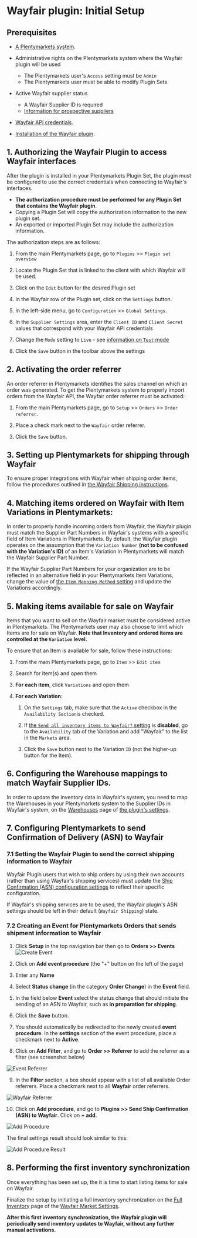 # Wayfair plugin: Initial Setup

## Prerequisites

* [A Plentymarkets system](https://www.plentymarkets.co.uk).

* Administrative rights on the Plentymarkets system where the Wayfair plugin will be used
    - The Plentymarkets user's `Access` setting must be `Admin`
    - The Plentymarkets user must be able to modify Plugin Sets

* Active Wayfair supplier status
    * A Wayfair Supplier ID is required
    * [Information for prospective suppliers](https://partners.wayfair.com/d/onboarding/sell-on-wayfair)

* [Wayfair API credentials](obtaining_credentials.md).

* [Installation of the Wayfair plugin](plugin_installation.md).


## 1. Authorizing the Wayfair Plugin to access Wayfair interfaces
After the plugin is installed in your Plentymarkets Plugin Set, the plugin must be configured to use the correct credentials when connecting to Wayfair's interfaces.

* **The authorization procedure must be performed for any Plugin Set that contains the Wayfair plugin**.
* Copying a Plugin Set will copy the authorization information to the new plugin set.
* An exported or imported Plugin Set may include the authorization information.

The authorization steps are as follows:
1. From the main Plentymarkets page, go to `Plugins` >> `Plugin set overview`

2. Locate the Plugin Set that is linked to the client with which Wayfair will be used.

3. Click on the `Edit` button for the desired Plugin set

4. In the Wayfair row of the Plugin set, click on the `Settings` button.

4. In the left-side menu, go to `Configuration` >> `Global Settings`.

5. In the `Supplier Settings` area, enter the `Client ID` and `Client Secret` values that correspond with your Wayfair API credentials

6. Change the `Mode` setting to `Live` - see [information on `Test` mode](test_mode.md)

7. Click the `Save` button in the toolbar above the settings

## 2. Activating the order referrer
An order referrer in Plentymarkets identifies the sales channel on which an order was generated. To get the Plentymarkets system to properly import orders from the Wayfair API, the Wayfair order referrer must be activated:

1. From the main Plentymarkets page, go to `Setup` >> `Orders` >> `Order referrer`.

2. Place a check mark next to the `Wayfair` order referrer.

3. Click the `Save` button.

## 3. Setting up Plentymarkets for shipping through Wayfair
To ensure proper integrations with Wayfair when shipping order items, follow the procedures outlined in  [the Wayfair Shipping instructions](wayfair_shipping.md).

## 4. Matching items ordered on Wayfair with Item Variations in Plentymarkets:
In order to properly handle incoming orders from Wayfair, the Wayfair plugin must match the Supplier Part Numbers in Wayfair's systems with a specific field of Item Variations in Plentymarkets. By default, the Wayfair plugin operates on the assumption that the `Variation Number` **(not to be confused with the Variation's ID)** of an Item's Variation in Plentymarkets will match the Wayfair Supplier Part Number.

If the Wayfair Supplier Part Numbers for your organization are to be reflected in an alternative field in your Plentymarkets Item Variations, change the value of [the `Item Mapping Method` setting](settings_guide.md#item-mapping-method) and update the Variations accordingly.

## 5. Making items available for sale on Wayfair
Items that you want to sell on the Wayfair market must be considered active in Plentymarkets. The Plentymarkets user may also choose to limit which Items are for sale on Wayfair. **Note that Inventory and ordered items are controlled at the `Variation` level.**

To ensure that an Item is available for sale, follow these instructions:

1. From the main Plentymarkets page, go to `Item` >> `Edit item`

2. Search for item(s) and open them

3. **For each item**, click `Variations` and open them

4. **For each Variation**:

    1. On the `Settings` tab, make sure that the `Active` checkbox in the `Availability Section`is checked.

    2. If [the `Send all inventory items to Wayfair?` setting](settings_guide.md#send-all-inventory-items-to-wayfair) is **disabled**, go to the `Availability` tab of the Variation and add "Wayfair" to the list in the `Markets` area.

    3. Click the `Save` button next to the Variation `ID` (not the higher-up button for the Item).


## 6. Configuring the Warehouse mappings to match Wayfair Supplier IDs.

In order to update the inventory data in Wayfair's system, you need to map the Warehouses in your Plentymarkets system to the Supplier IDs in Wayfair's system, on the [Warehouses](settings_guide.md#warehouses-page) page of [the plugin's settings](settings_guide.md).

## 7. Configuring Plentymarkets to send Confirmation of Delivery (ASN) to Wayfair

### 7.1 Setting the Wayfair Plugin to send the correct shipping information to Wayfair
Wayfair Plugin users that wish to ship orders by using their own accounts (rather than using Wayfair's shipping services) must update the [Ship Confirmation (ASN) configuration settings](settings_guide.md#ship-confirmation-asn-page) to reflect their specific configuration.

If Wayfair's shipping services are to be used, the Wayfair plugin's ASN settings should be left in their default (`Wayfair Shipping`) state.

### 7.2 Creating an Event for Plentymarkets Orders that sends shipment information to Wayfair

1. Click **Setup** in the top navigation bar then go to **Orders >> Events**
![Create Event](https://i.ibb.co/NjDtY05/asn-02.png "Create Event")

2.	Click on **Add event procedure** (the "+" button on the left of the page)

3.	Enter any **Name**

4.	Select **Status change** (in the category **Order Change**) in the **Event** field.

5.	In the field below **Event** select the status change that should initiate the sending of an ASN to Wayfair, such as **in preparation for shipping**.

6.	Click the **Save** button.

7.	You should automatically be redirected to the newly created **event procedure**. In the **settings** section of the event procedure, place a checkmark next to **Active**.

8.  Click on **Add Filter**, and go to **Order >> Referrer** to add the referrer as a filter (see screenshot below)

![Event Referrer](https://i.ibb.co/TwKLvJ5/asn-03.png "Event Referrer")

9.	In the **Filter** section, a box should appear with a list of all available Order referrers. Place a checkmark next to all **Wayfair** order referrers.

![Wayfair Referrer](https://i.ibb.co/yYpLp8q/asn-04.png "Wayfair Referrer")

10. Click on **Add procedure**, and go to **Plugins >> Send Ship Confirmation (ASN) to Wayfair**. Click on **+ add**.

![Add Procedure](https://i.ibb.co/xfGrhFP/asn-05.png "Add Procedure")

The final settings result should look similar to this:

![Add Procedure Result](https://i.ibb.co/GJPF3ZV/asn-06.png "Add Procedure Result")

## 8. Performing the first inventory synchronization
Once everything has been set up, the it is time to start listing items for sale on Wayfair.

Finalize the setup by initiating a full inventory synchronization on the [Full Inventory](settings_guide.md#full-inventory-page) page of the [Wayfair Market Settings](settings_guide.md).

**After this first inventory synchronization, the Wayfair plugin will periodically send inventory updates to Wayfair, without any further manual activations.**
